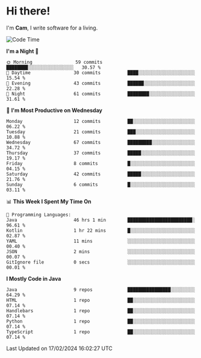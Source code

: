 # Hi there!
I'm **Cam**, I write software for a living.

<!--START_SECTION:waka-->
![Code Time](http://img.shields.io/badge/Code%20Time-102%20hrs%2043%20mins-blue)

**I'm a Night 🦉** 

```text
🌞 Morning                59 commits          ████████░░░░░░░░░░░░░░░░░   30.57 % 
🌆 Daytime                30 commits          ████░░░░░░░░░░░░░░░░░░░░░   15.54 % 
🌃 Evening                43 commits          ██████░░░░░░░░░░░░░░░░░░░   22.28 % 
🌙 Night                  61 commits          ████████░░░░░░░░░░░░░░░░░   31.61 % 
```
📅 **I'm Most Productive on Wednesday** 

```text
Monday                   12 commits          ██░░░░░░░░░░░░░░░░░░░░░░░   06.22 % 
Tuesday                  21 commits          ███░░░░░░░░░░░░░░░░░░░░░░   10.88 % 
Wednesday                67 commits          █████████░░░░░░░░░░░░░░░░   34.72 % 
Thursday                 37 commits          █████░░░░░░░░░░░░░░░░░░░░   19.17 % 
Friday                   8 commits           █░░░░░░░░░░░░░░░░░░░░░░░░   04.15 % 
Saturday                 42 commits          █████░░░░░░░░░░░░░░░░░░░░   21.76 % 
Sunday                   6 commits           █░░░░░░░░░░░░░░░░░░░░░░░░   03.11 % 
```


📊 **This Week I Spent My Time On** 

```text
💬 Programming Languages: 
Java                     46 hrs 1 min        ████████████████████████░   96.61 % 
Kotlin                   1 hr 22 mins        █░░░░░░░░░░░░░░░░░░░░░░░░   02.87 % 
YAML                     11 mins             ░░░░░░░░░░░░░░░░░░░░░░░░░   00.40 % 
JSON                     2 mins              ░░░░░░░░░░░░░░░░░░░░░░░░░   00.07 % 
GitIgnore file           0 secs              ░░░░░░░░░░░░░░░░░░░░░░░░░   00.01 % 
```

**I Mostly Code in Java** 

```text
Java                     9 repos             ████████████████░░░░░░░░░   64.29 % 
HTML                     1 repo              ██░░░░░░░░░░░░░░░░░░░░░░░   07.14 % 
Handlebars               1 repo              ██░░░░░░░░░░░░░░░░░░░░░░░   07.14 % 
Python                   1 repo              ██░░░░░░░░░░░░░░░░░░░░░░░   07.14 % 
TypeScript               1 repo              ██░░░░░░░░░░░░░░░░░░░░░░░   07.14 % 
```




 Last Updated on 17/02/2024 16:02:27 UTC
<!--END_SECTION:waka-->
